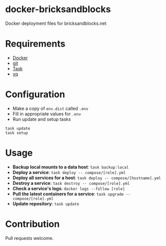 # docker-bricksandblocks

Docker deployment files for bricksandblocks.net

# Requirements

* [Docker](https://docker.io)
* [git](https://git-scm.com)
* [Task](https://taskfile.dev)
* [yq](https://github.com/mikefarah/yq)

# Configuration

* Make a copy of `env.dist` called `.env`
* Fill in appropriate values for `.env`
* Run update and setup tasks

```
task update
task setup
```

# Usage

* **Backup local mounts to a data host**: `task backup:local`
* **Deploy a service**: `task deploy -- compose/[role].yml`
* **Deploy all services for a host**: `task deploy -- compose/[hostname].yml`
* **Destroy a service**: `task destroy -- compose/[role].yml`
* **Check a service's logs**: `docker logs --follow [role]`
* **Pull the latest containers for a service**: `task upgrade -- compose/[role].yml`
* **Update repository**: `task update`

# Contribution

Pull requests welcome.
